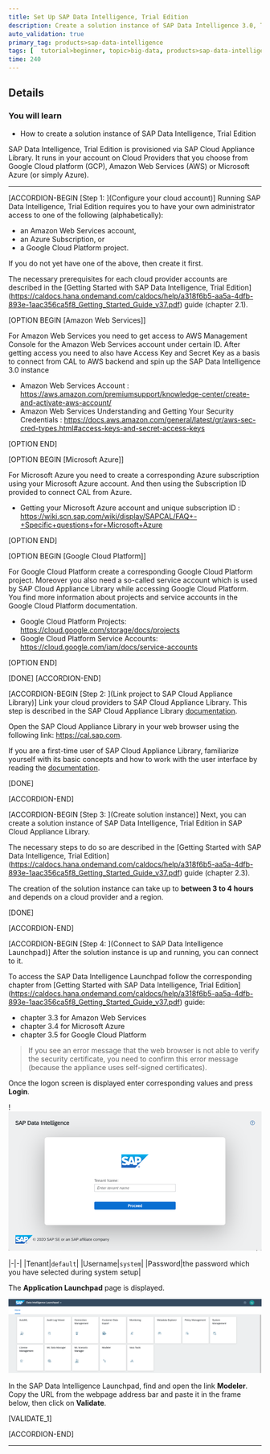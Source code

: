 ```yaml
---
title: Set Up SAP Data Intelligence, Trial Edition
description: Create a solution instance of SAP Data Intelligence 3.0, Trial Edition.
auto_validation: true
primary_tag: products>sap-data-intelligence
tags: [  tutorial>beginner, topic>big-data, products>sap-data-intelligence ]
time: 240
---
```


## Details
### You will learn  
- How to create a solution instance of SAP Data Intelligence, Trial Edition

SAP Data Intelligence, Trial Edition is provisioned via SAP Cloud Appliance Library. It runs in your account on Cloud Providers that you choose from Google Cloud platform (GCP), Amazon Web Services (AWS) or Microsoft Azure (or simply Azure).

---

[ACCORDION-BEGIN [Step 1: ](Configure your cloud account)]
Running SAP Data Intelligence, Trial Edition requires you to have your own administrator access to one of the following (alphabetically):

* an Amazon Web Services account,
* an Azure Subscription, or
* a Google Cloud Platform project.

If you do not yet have one of the above, then create it first.

The necessary prerequisites for each cloud provider accounts are described in the [Getting Started with SAP Data Intelligence, Trial Edition] (https://caldocs.hana.ondemand.com/caldocs/help/a318f6b5-aa5a-4dfb-893e-1aac356ca5f8_Getting_Started_Guide_v37.pdf) guide (chapter 2.1).



[OPTION BEGIN [Amazon Web Services]]

For  Amazon Web Services you need to get access to AWS Management Console for the Amazon Web Services account under certain ID. After getting access you need to also have Access Key and Secret Key as a basis to connect from CAL to AWS backend and spin up the SAP Data Intelligence 3.0 instance

* Amazon Web Services Account : <https://aws.amazon.com/premiumsupport/knowledge-center/create-and-activate-aws-account/>
* Amazon Web Services Understanding and Getting Your Security Credentials : <https://docs.aws.amazon.com/general/latest/gr/aws-sec-cred-types.html#access-keys-and-secret-access-keys>

[OPTION END]

[OPTION BEGIN [Microsoft Azure]]

For Microsoft Azure you need to create a corresponding Azure subscription using your Microsoft Azure account. And then using the Subscription ID provided to connect CAL from Azure.

* Getting your Microsoft Azure account and unique subscription ID : <https://wiki.scn.sap.com/wiki/display/SAPCAL/FAQ+-+Specific+questions+for+Microsoft+Azure>

[OPTION END]



[OPTION BEGIN [Google Cloud Platform]]

For Google Cloud Platform create a corresponding Google Cloud Platform project. Moreover you also need a so-called service account which is used by SAP Cloud Appliance Library while accessing Google Cloud Platform. You find more information about projects and service accounts in the Google Cloud Platform documentation.

* Google Cloud Platform Projects: <https://cloud.google.com/storage/docs/projects>
* Google Cloud Platform Service Accounts: <https://cloud.google.com/iam/docs/service-accounts>

[OPTION END]

[DONE]
[ACCORDION-END]

[ACCORDION-BEGIN [Step 2: ](Link project to SAP Cloud Appliance Library)]
Link your cloud providers to SAP Cloud Appliance Library. This step is described in the SAP Cloud Appliance Library [documentation](https://calstatic.hana.ondemand.com/res/docEN/042bb15ad2324c3c9b7974dbde389640.html).

Open the SAP Cloud Appliance Library in your web browser using the following link: <https://cal.sap.com>.

If you are a first-time user of SAP Cloud Appliance Library, familiarize yourself with its basic concepts and how to work with the user interface by reading the [documentation](https://lkgstatic.hana.ondemand.com/res/~1522937040047~/docEN/6381cffb595143db8d4d7314afa0ae65.html).

[DONE]

[ACCORDION-END]

[ACCORDION-BEGIN [Step 3: ](Create solution instance)]
Next, you can create a solution instance of SAP Data Intelligence, Trial Edition in SAP Cloud Appliance Library.

The necessary steps to do so are described in the [Getting Started with SAP Data Intelligence, Trial Edition] (https://caldocs.hana.ondemand.com/caldocs/help/a318f6b5-aa5a-4dfb-893e-1aac356ca5f8_Getting_Started_Guide_v37.pdf) guide (chapter 2.3).

The creation of the solution instance can take up to **between 3 to 4 hours** and depends on a cloud provider and a region.

[DONE]

[ACCORDION-END]

[ACCORDION-BEGIN [Step 4: ](Connect to SAP Data Intelligence Launchpad)]
After the solution instance is up and running, you can connect to it.

To access the SAP Data Intelligence Launchpad follow the corresponding chapter from [Getting Started with SAP Data Intelligence, Trial Edition] (https://caldocs.hana.ondemand.com/caldocs/help/a318f6b5-aa5a-4dfb-893e-1aac356ca5f8_Getting_Started_Guide_v37.pdf) guide:

* chapter 3.3 for Amazon Web Services
* chapter 3.4 for Microsoft Azure
* chapter 3.5 for Google Cloud Platform

> If you see an error message that the web browser is not able to verify the security certificate, you need to confirm this error message (because the appliance uses self-signed certificates).

Once the logon screen is displayed enter corresponding values and press **Login**.

!![Logon](login.png)

|-|-|
|Tenant|`default`|
|Username|`system`|
|Password|the password which you have selected during system setup|

The **Application Launchpad** page is displayed.

![Launchpad](launchpad.png)

In the SAP Data Intelligence Launchpad, find and open the link **Modeler**. Copy the URL from the webpage address bar and paste it in the frame below, then click on **Validate**.

[VALIDATE_1]

[ACCORDION-END]

---
